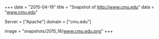 
+++
date = "2015-04-19"
title = "Snapshot of http://www.cmu.edu"
data = "www.cmu.edu"

Server = ["Apache"]
domain = ["cmu.edu"]

  image = "snapshots/2015_16/www.cmu.edu.png"
+++
#
